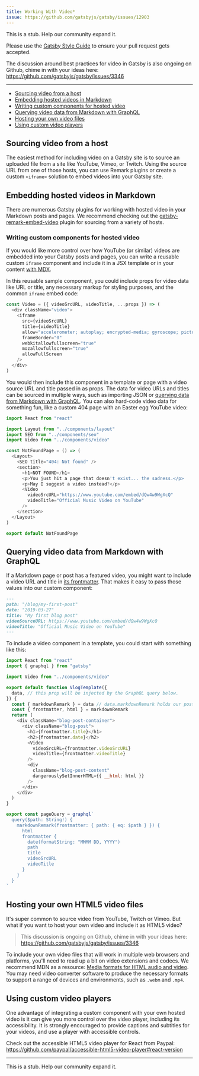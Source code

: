 ```yaml
---
title: Working With Video*
issue: https://github.com/gatsbyjs/gatsby/issues/12903
---
```


This is a stub. Help our community expand it.

Please use the [Gatsby Style Guide](/contributing/gatsby-style-guide/) to ensure your
pull request gets accepted.

The discussion around best practices for video in Gatsby is also ongoing on Github, chime in with your ideas here: https://github.com/gatsbyjs/gatsby/issues/3346

---

- [Sourcing video from a host](#sourcing-video-from-a-host)
- [Embedding hosted videos in Markdown](#embedding-hosted-videos-in-markdown)
- [Writing custom components for hosted video](#writing-custom-components-for-hosted-video)
- [Querying video data from Markdown with GraphQL](#querying-video-data-from-markdown-with-graphql)
- [Hosting your own video files](#hosting-your-own-video-files)
- [Using custom video players](#using-custom-video-players)

## Sourcing video from a host

The easiest method for including video on a Gatsby site is to source an uploaded file from a site like YouTube, Vimeo, or Twitch. Using the source URL from one of those hosts, you can use Remark plugins or create a custom `<iframe>` solution to embed videos into your Gatsby site.

## Embedding hosted videos in Markdown

There are numerous Gatsby plugins for working with hosted video in your Markdown posts and pages. We recommend checking out the [gatsby-remark-embed-video](<(/packages/gatsby-remark-embed-video/?=video)>) plugin for sourcing from a variety of hosts.

### Writing custom components for hosted video

If you would like more control over how YouTube (or similar) videos are embedded into your Gatsby posts and pages, you can write a reusable custom `iframe` component and include it in a JSX template or in your content [with MDX](/docs/mdx/).

In this reusable sample component, you could include props for video data like URL or title, any necessary markup for styling purposes, and the common `iframe` embed code:

```js:title=components/video.js
const Video = ({ videoSrcURL, videoTitle, ...props }) => (
  <div className="video">
    <iframe
      src={videoSrcURL}
      title={videoTitle}
      allow="accelerometer; autoplay; encrypted-media; gyroscope; picture-in-picture"
      frameBorder="0"
      webkitallowfullscreen="true"
      mozallowfullscreen="true"
      allowFullScreen
    />
  </div>
)
```

You would then include this component in a template or page with a video source URL and title passed in as props. The data for video URLs and titles can be sourced in multiple ways, such as importing JSON or [querying data from Markdown with GraphQL](#querying-data-from-markdown-with-graphql). You can also hard-code video data for something fun, like a custom 404 page with an Easter egg YouTube video:

```jsx:title=src/pages/404.js
import React from "react"

import Layout from "../components/layout"
import SEO from "../components/seo"
import Video from "../components/video"

const NotFoundPage = () => (
  <Layout>
    <SEO title="404: Not found" />
    <section>
      <h1>NOT FOUND</h1>
      <p>You just hit a page that doesn't exist... the sadness.</p>
      <p>May I suggest a video instead?</p>
      <Video
        videoSrcURL="https://www.youtube.com/embed/dQw4w9WgXcQ"
        videoTitle="Official Music Video on YouTube"
      />
    </section>
  </Layout>
)

export default NotFoundPage
```

## Querying video data from Markdown with GraphQL

If a Markdown page or post has a featured video, you might want to include a video URL and title in [its frontmatter](/docs/adding-markdown-pages#note-on-creating-markdown-files). That makes it easy to pass those values into our custom component:

```markdown:title=my-first-post.md
---
path: "/blog/my-first-post"
date: "2019-03-27"
title: "My first blog post"
videoSourceURL: https://www.youtube.com/embed/dQw4w9WgXcQ
videoTitle: "Official Music Video on YouTube"
---
```

To include a video component in a template, you could start with something like this:

```jsx:title=vlog-template.js
import React from "react"
import { graphql } from "gatsby"

import Video from "../components/video"

export default function VlogTemplate({
  data, // this prop will be injected by the GraphQL query below.
}) {
  const { markdownRemark } = data // data.markdownRemark holds our post data
  const { frontmatter, html } = markdownRemark
  return (
    <div className="blog-post-container">
      <div className="blog-post">
        <h1>{frontmatter.title}</h1>
        <h2>{frontmatter.date}</h2>
        <Video
          videoSrcURL={frontmatter.videoSrcURL}
          videoTitle={frontmatter.videoTitle}
        />
        <div
          className="blog-post-content"
          dangerouslySetInnerHTML={{ __html: html }}
        />
      </div>
    </div>
  )
}

export const pageQuery = graphql`
  query($path: String!) {
    markdownRemark(frontmatter: { path: { eq: $path } }) {
      html
      frontmatter {
        date(formatString: "MMMM DD, YYYY")
        path
        title
        videoSrcURL
        videoTitle
      }
    }
  }
`
```

## Hosting your own HTML5 video files

It's super common to source video from YouTube, Twitch or Vimeo. But what if you want to host your own video and include it as HTML5 video?

> This discussion is ongoing on Github, chime in with your ideas here: https://github.com/gatsbyjs/gatsby/issues/3346

To include your own video files that will work in multiple web browsers and platforms, you'll need to read up a bit on video extensions and codecs. We recommend MDN as a resource: <a href="https://developer.mozilla.org/en-US/docs/Web/HTML/Supported_media_formats">Media formats for HTML audio and video</a>. You may need video converter software to produce the necessary formats to support a range of devices and environments, such as `.webm` and `.mp4`.

## Using custom video players

One advantage of integrating a custom component with your own hosted video is it can give you more control over the video player, including its accessibility. It is strongly encouraged to provide captions and subtitles for your videos, and use a player with accessible controls.

Check out the accessible HTML5 video player for React from Paypal: https://github.com/paypal/accessible-html5-video-player#react-version

---

This is a stub. Help our community expand it.
